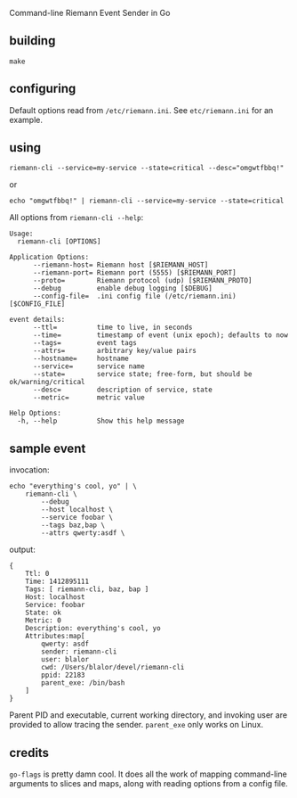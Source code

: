 Command-line Riemann Event Sender in Go

## building

    make

## configuring

Default options read from `/etc/riemann.ini`.  See `etc/riemann.ini` for an example.

## using

    riemann-cli --service=my-service --state=critical --desc="omgwtfbbq!"

or

    echo "omgwtfbbq!" | riemann-cli --service=my-service --state=critical

All options from `riemann-cli --help`:

    Usage:
      riemann-cli [OPTIONS]
    
    Application Options:
          --riemann-host= Riemann host [$RIEMANN_HOST]
          --riemann-port= Riemann port (5555) [$RIEMANN_PORT]
          --proto=        Riemann protocol (udp) [$RIEMANN_PROTO]
          --debug         enable debug logging [$DEBUG]
          --config-file=  .ini config file (/etc/riemann.ini) [$CONFIG_FILE]
    
    event details:
          --ttl=          time to live, in seconds
          --time=         timestamp of event (unix epoch); defaults to now
          --tags=         event tags
          --attrs=        arbitrary key/value pairs
          --hostname=     hostname
          --service=      service name
          --state=        service state; free-form, but should be ok/warning/critical
          --desc=         description of service, state
          --metric=       metric value
    
    Help Options:
      -h, --help          Show this help message

## sample event

invocation:

    echo "everything's cool, yo" | \
        riemann-cli \
            --debug
            --host localhost \
            --service foobar \
            --tags baz,bap \
            --attrs qwerty:asdf \

output:

    {
        Ttl: 0
        Time: 1412895111
        Tags: [ riemann-cli, baz, bap ]
        Host: localhost
        Service: foobar
        State: ok
        Metric: 0
        Description: everything's cool, yo
        Attributes:map[
            qwerty: asdf
            sender: riemann-cli
            user: blalor
            cwd: /Users/blalor/devel/riemann-cli
            ppid: 22183
            parent_exe: /bin/bash
        ]
    }

Parent PID and executable, current working directory, and invoking user are
provided to allow tracing the sender.  `parent_exe` only works on Linux.

## credits

`go-flags` is pretty damn cool.  It does all the work of mapping command-line
arguments to slices and maps, along with reading options from a config file.
